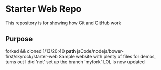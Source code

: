 # Starter Web Repo

This repository is for showing how Git and GitHub work

## Purpose
forked && cloned 1/13/20:40
__path__ jsCode/nodejs/bower-first/skyrock/starter-web
Sample website with plenty of files for demos, turns out I did 'not'
set up the branch 'myfork' LOL is now 
updated 

